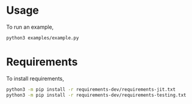 # Usage

To run an example,

```bash
python3 examples/example.py
```

# Requirements

To install requirements,
```bash
python3 -m pip install -r requirements-dev/requirements-jit.txt
python3 -m pip install -r requirements-dev/requirements-testing.txt
```
